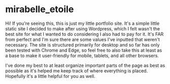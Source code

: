 # mirabelle_etoile

Hi! If you're seeing this, this is just my little portfolio site. It's a simple little static site I decided to make after using Wordpress, which I felt wasn't the best site for what I wanted to do considering I also had to pay for it. It's FAR from perfect and I'm sure there are some values I've inputted that weren't necessary. The site is structured primarily for desktop and so far has only been tested with Chrome and Edge, so feel free to also take this at least as a base to make it user-friendly for mobile, tablets, and all other browsers.

I've done my best to at least organize important parts of the page as best as possible as it's helped me keep track of where everything is placed. Hopefully it's a little helpful for you as well. 
